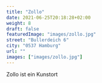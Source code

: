 ```yaml
---
title: "Zollo"
date: 2021-06-25T20:18:28+02:00
weight: 8
draft: false
featuredImage: "images/zollo.jpg"
street: "Bullerdeich 6"
city: "0537 Hamburg"
url: ""
images: ["images/zollo.jpg"]
---
```


Zollo ist ein Kunstort
